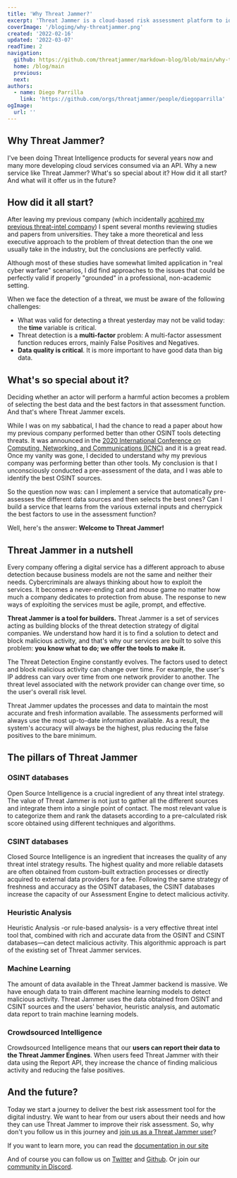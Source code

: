 ```yaml
---
title: 'Why Threat Jammer?'
excerpt: 'Threat Jammer is a cloud-based risk assessment platform to identify and mitigate abuse and threats, but why? Follow me in this story.'
coverImage: '/blogimg/why-threatjammer.png'
created: '2022-02-16'
updated: '2022-03-07'
readTime: 2
navigation:
  github: https://github.com/threatjammer/markdown-blog/blob/main/why-threatjammer.md
  home: /blog/main
  previous: 
  next: 
authors:
  - name: Diego Parrilla
    link: 'https://github.com/orgs/threatjammer/people/diegoparrilla'
ogImage:
  url: ''
---
```


## Why Threat Jammer?

I've been doing Threat Intelligence products for several years now and many more developing cloud services consumed via an API. Why a new service like Threat Jammer? What's so special about it? How did it all start? And what will it offer us in the future?

##  How did it all start?

After leaving my previous company (which incidentally [acqhired my previous threat-intel company](https://www.geekwire.com/2020/auth0-makes-first-ever-acquisition-launch-new-tools-protect-automated-cyberattacks/)) I spent several months reviewing studies and papers from universities. They take a more theoretical and less executive approach to the problem of threat detection than the one we usually take in the industry, but the conclusions are perfectly valid.

Although most of these studies have somewhat limited application in "real cyber warfare" scenarios, I did find approaches to the issues that could be perfectly valid if properly "grounded" in a professional, non-academic setting. 

When we face the detection of a threat, we must be aware of the following challenges:
- What was valid for detecting a threat yesterday may not be valid today: the **time** variable is critical. 
- Threat detection is a **multi-factor** problem: A multi-factor assessment function reduces errors, mainly False Positives and Negatives.
- **Data quality is critical**. It is more important to have good data than big data.

## What's so special about it?

Deciding whether an actor will perform a harmful action becomes a problem of selecting the best data and the best factors in that assessment function. And that's where Threat Jammer excels. 

While I was on my sabbatical, I had the chance to read a paper about how my previous company performed better than other OSINT tools detecting threats. It was announced in the [2020 International Conference on Computing, Networking, and Communications (ICNC)](https://www.researchgate.net/publication/340306013_IP_Reputation_Analysis_of_Public_Databases_and_Machine_Learning_Techniques) and it is a great read. Once my vanity was gone, I decided to understand why my previous company was performing better than other tools. My conclusion is that I unconsciously conducted a pre-assessment of the data, and I was able to identify the best OSINT sources.

So the question now was: can I implement a service that automatically pre-assesses the different data sources and then selects the best ones? Can I build a service that learns from the various external inputs and cherrypick the best factors to use in the assessment function?

Well, here's the answer: **Welcome to Threat Jammer!**

## Threat Jammer in a nutshell

Every company offering a digital service has a different approach to abuse detection because business models are not the same and neither their needs. Cybercriminals are always thinking about how to exploit the services. It becomes a never-ending cat and mouse game no matter how much a company dedicates to protection from abuse. The response to new ways of exploiting the services must be agile, prompt, and effective.

**Threat Jammer is a tool for builders.** Threat Jammer is a set of services acting as building blocks of the threat detection strategy of digital companies. We understand how hard it is to find a solution to detect and block malicious activity, and that's why our services are built to solve this problem: **you know what to do; we offer the tools to make it.**

The Threat Detection Engine constantly evolves. The factors used to detect and block malicious activity can change over time. For example, the user's IP address can vary over time from one network provider to another. The threat level associated with the network provider can change over time, so the user's overall risk level.

Threat Jammer updates the processes and data to maintain the most accurate and fresh information available. The assessments performed will always use the most up-to-date information available. As a result, the system's accuracy will always be the highest, plus reducing the false positives to the bare minimum.

## The pillars of Threat Jammer

### OSINT databases
Open Source Intelligence is a crucial ingredient of any threat intel strategy. The value of Threat Jammer is not just to gather all the different sources and integrate them into a single point of contact. The most relevant value is to categorize them and rank the datasets according to a pre-calculated risk score obtained using different techniques and algorithms.

### CSINT databases
Closed Source Intelligence is an ingredient that increases the quality of any threat intel strategy results. The highest quality and more reliable datasets are often obtained from custom-built extraction processes or directly acquired to external data providers for a fee. Following the same strategy of freshness and accuracy as the OSINT databases, the CSINT databases increase the capacity of our Assessment Engine to detect malicious activity.

### Heuristic Analysis
Heuristic Analysis -or rule-based analysis- is a very effective threat intel tool that, combined with rich and accurate data from the OSINT and CSINT databases—can detect malicious activity. This algorithmic approach is part of the existing set of Threat Jammer services.

### Machine Learning
The amount of data available in the Threat Jammer backend is massive. We have enough data to train different machine learning models to detect malicious activity. Threat Jammer uses the data obtained from OSINT and CSINT sources and the users' behavior, heuristic analysis, and automatic data report to train machine learning models.

### Crowdsourced Intelligence
Crowdsourced Intelligence means that our **users can report their data to the Threat Jammer Engines**. When users feed Threat Jammer with their data using the Report API, they increase the chance of finding malicious activity and reducing the false positives.

## And the future?

Today we start a journey to deliver the best risk assessment tool for the digital industry. We want to hear from our users about their needs and how they can use Threat Jammer to improve their risk assessment. So, why don't you follow us in this journey and [join us as a Threat Jammer user](https://threatjammer.com/api/signup)?

If you want to learn more, you can read the [documentation in our site](https://threatjammer.com/docs)

And of course you can follow us on [Twitter](https://twitter.com/threatjammer) and [Github](https://github.com/threatjammer). Or join our [community in Discord](https://threatjammer.com/community).